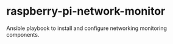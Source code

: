 # raspberry-pi-network-monitor
Ansible playbook to install and configure networking monitoring components.
